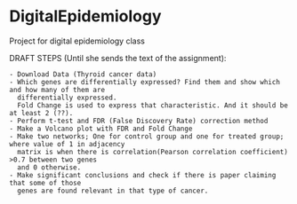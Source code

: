 # DigitalEpidemiology
Project for digital epidemiology class



DRAFT STEPS (Until she sends the text of the assignment):

    - Download Data (Thyroid cancer data)
    - Which genes are differentially expressed? Find them and show which and how many of them are
      differentially expressed.
      Fold Change is used to express that characteristic. And it should be at least 2 (??).
    - Perform t-test and FDR (False Discovery Rate) correction method
    - Make a Volcano plot with FDR and Fold Change
    - Make two networks; One for control group and one for treated group; where value of 1 in adjacency 
      matrix is when there is correlation(Pearson correlation coefficient) >0.7 between two genes 
      and 0 otherwise.
    - Make significant conclusions and check if there is paper claiming that some of those 
      genes are found relevant in that type of cancer.
